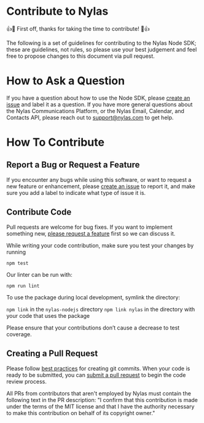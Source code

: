 # Contribute to Nylas
👍🎉 First off, thanks for taking the time to contribute! 🎉👍

The following is a set of guidelines for contributing to the Nylas Node SDK; these are guidelines, not rules, so please use your best judgement and feel free to propose changes to this document via pull request.

# How to Ask a Question

If you have a question about how to use the Node SDK, please [create an issue](https://github.com/nylas/nylas-nodejs/issues) and label it as a question. If you have more general questions about the Nylas Communications Platform, or the Nylas Email, Calendar, and Contacts API, please reach out to support@nylas.com to get help.

# How To Contribute
## Report a Bug or Request a Feature

If you encounter any bugs while using this software, or want to request a new feature or enhancement, please [create an issue](https://github.com/nylas/nylas-python/issues) to report it, and make sure you add a label to indicate what type of issue it is.

## Contribute Code

Pull requests are welcome for bug fixes. If you want to implement something new, [please request a feature](https://github.com/nylas/nylas-nodejs/issues) first so we can discuss it.

While writing your code contribution, make sure you test your changes by running

`npm test`

Our linter can be run with:

`npm run lint`

To use the package during local development, symlink the directory:

`npm link` in the `nylas-nodejs` directory
`npm link nylas` in the directory with your code that uses the package

Please ensure that your contributions don’t cause a decrease to test coverage.

## Creating a Pull Request

Please follow [best practices](https://github.com/trein/dev-best-practices/wiki/Git-Commit-Best-Practices) for creating git commits. When your code is ready to be submitted, you can [submit a pull request](https://help.github.com/articles/creating-a-pull-request/) to begin the code review process.

All PRs from contributors that aren't employed by Nylas must contain the following text in the PR description: "I confirm that this contribution is made under the terms of the MIT license and that I have the authority necessary to make this contribution on behalf of its copyright owner."

